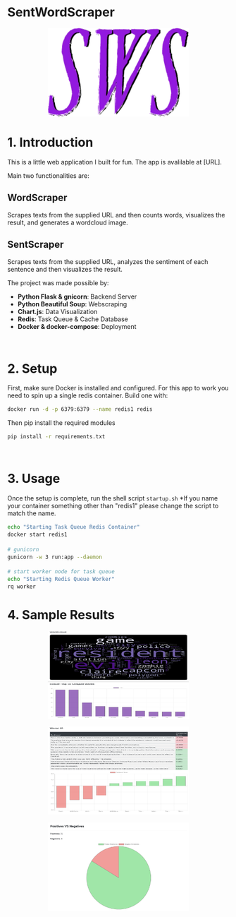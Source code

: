 # SentWordScraper

<p align="center">
  <img width="320" height="200" src="/app/static/images/logo.png">
</p>

# 1. Introduction

This is a little web application I built for fun.
The app is avalilable at [URL].

Main two functionalities are:
## WordScraper
Scrapes texts from the supplied URL and then counts words, visualizes the result, and generates a wordcloud image.
## SentScraper
Scrapes texts from the supplied URL, analyzes the sentiment of each sentence and then visualizes the result.


The project was made possible by:
- **Python Flask & gnicorn**: Backend Server
- **Python Beautiful Soup**: Webscraping
- **Chart.js**: Data Visualization
- **Redis**: Task Queue & Cache Database
- **Docker & docker-compose**: Deployment

<br>

# 2. Setup

First, make sure Docker is installed and configured.
For this app to work you need to spin up a single redis container. Build one with:
```bash
docker run -d -p 6379:6379 --name redis1 redis 
```

Then pip install the required modules
```bash
pip install -r requirements.txt
```
<br>

# 3. Usage
Once the setup is complete, run the shell script ```startup.sh```
*If you name your container something other than "redis1" please change the script to match the name.
```bash
echo "Starting Task Queue Redis Container"
docker start redis1

# gunicorn
gunicorn -w 3 run:app --daemon

# start worker node for task queue
echo "Starting Redis Queue Worker"
rq worker 
```

# 4. Sample Results

<p align="center">
  <img width="320" height="200" src="/app/static/images/ss1.png">
</p>

<p align="center">
  <img width="320" height="200" src="/app/static/images/ss2.png">
</p>

<p align="center">
  <img width="320" height="200" src="/app/static/images/ss3.png">
</p>